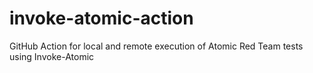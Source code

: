 # invoke-atomic-action
GitHub Action for local and remote execution of Atomic Red Team tests using Invoke-Atomic

